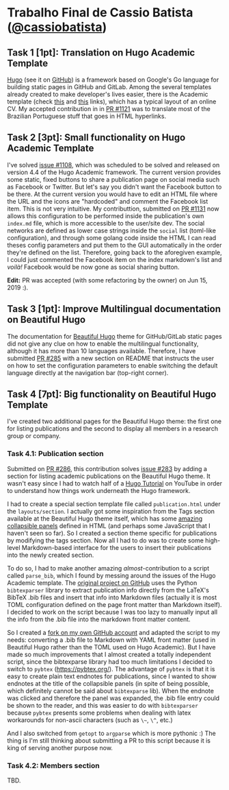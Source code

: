 # Trabalho Final de Cassio Batista ([@cassiobatista](https://github.com/cassiobatista))

## Task 1 [1pt]: Translation on Hugo Academic Template
[Hugo](https://gohugo.io/) (see it on [GitHub](https://github.com/gohugoio/hugo))
is a framework based on Google's Go language for building static pages in GitHub
and GitLab. Among the several templates already created to make developer's
lives easier, there is the Academic template (check
[this](https://sourcethemes.com/academic/) and
[this](https://github.com/gcushen/hugo-academic) 
links), which has a typical layout of an online CV. My accepted contribution in
in [PR #1121](https://github.com/gcushen/hugo-academic/pull/1121) was to
translate most of the Brazilian Portuguese stuff that goes in HTML hyperlinks.

## Task 2 [3pt]: Small functionality on Hugo Academic Template
I've solved [issue #1108](https://github.com/gcushen/hugo-academic/issues/1108),
which was scheduled to be solved and released on version 4.4 of the Hugo
Academic framework. The current version provides some static, fixed buttons to
share a publication page on social media such as Facebook or Twitter. But let's
say you didn't want the Facebook button to be there. At the current version you
would have to edit an HTML file where the URL and the icons are "hardcoded" and
comment the Facebook list item. This is not very intuitive. My contributtion,
submitted on [PR #1131](https://github.com/gcushen/hugo-academic/pull/1131) now
allows this configuration to be performed inside the publication's own
`index.md` file, which is more accessible to the user/site dev. The social
networks are defined as lower case strings inside the `social` list (toml-like
configuration), and through some golang code inside the HTML I can read theses
config parameters and put them to the GUI automatically in the order they're
defined on the list. Therefore, going back to the aforegiven example, I could
just commented the Facebook item on the index markdown's list and *voilà!*
Facebook would be now gone as social sharing button.

**Edit:** PR was accepted (with some refactoring by the owner) on Jun 15, 2019 
:).

## Task 3 [1pt]: Improve Multilingual documentation on Beautiful Hugo
The documentation for [Beautiful Hugo](https://themes.gohugo.io/beautifulhugo/)
theme for GitHub/GitLab static pages did not give any clue on how to enable the
multilingual functionality, although it has more than 10 languages available. 
Therefore, I have submitted 
[PR #285](https://github.com/halogenica/beautifulhugo/pull/285) with a new
section on README that instructs the user on how to set the configuration
parameters to enable switching the default language directly at the navigation
bar (top-right corner).

## Task 4 [7pt]: Big functionality on Beautiful Hugo Template
I've created two additional pages for the Beautiful Hugo theme: the first one
for listing publications and the second to display all members in a research
group or company.

### Task 4.1: Publication section
Submitted on [PR #286](https://github.com/halogenica/beautifulhugo/pull/286),
this contribution solves 
[issue #283](https://github.com/halogenica/beautifulhugo/issues/283) by adding a
section for listing academic publications on the Beautiful Hugo theme. It
wasn't easy since I had to watch half of a
[Hugo Tutorial](https://www.youtube.com/playlist?list=PLLAZ4kZ9dFpOnyRlyS-liKL5ReHDcj4G3) 
on YouTube in order to understand how things work underneath the Hugo framework. 

I had to create a special section template file called `publication.html` under 
the `layouts/section`. I actually got some inspiration from the Tags section
available at the Beautiful Hugo theme itself, which has some 
[amazing collapsible panels](https://themes.gohugo.io//theme/beautifulhugo/tags)
defined in HTML (and perhaps some JavaScript that I haven't seen so far). So I
created a section theme specific for publications by modifying the tags section.
Now all I had to do was to create some high-level Markdown-based interface for
the users to insert their publications into the newly created section.

To do so, I had to make another amazing *almost*-contribution to a script called
`parse_bib`, which I found by messing around the issues of the Hugo Academic
template. The [original project on GitHub](https://github.com/apetros/parse_bib)
uses the Python `bibtexparser` library to extract publication info directly from
the LaTeX's BibTeX .bib files and insert that info into Markdown files (actually 
it is most TOML configuration defined on the page front matter than Markdown
itself). I decided to work on the script because I was too lazy to manually
input all the info from the .bib file into the markdown front matter content.

So I created a 
[fork on my own GitHub account](https://github.com/cassiobatista/parse_bib/tree/beautiful-hugo)
and adapted the script to my needs: converting a .bib file to Markdown with YAML
front matter (used in Beautiful Hugo rather than the TOML used on Hugo
Academic). But I have made so much improvements that I almost created a totally 
independent script, since the bibtexparse library had
too much limitations I decided to switch to `pybtex` (https://pybtex.org/). The
advantage of `pybtex` is that it is easy to create plain text endnotes for
publications, since I wanted to show endnotes at the title of the collapsible
panels (in spite of being possible, which definitely cannot be said about
`bibtexparse` lib). When the endnote was clicked and therefore the panel was 
expanded, the .bib file entry could be shown to the reader, and this was easier
to do with `bibtexparser` because `pybtex` presents some problems when dealing 
with latex workarounds for non-ascii characters (such as `\~`, `\^`, etc.)

And I also switched from `getopt` to `argparse` which is more pythonic :) The
thing is I'm still thinking about submitting a PR to this script because it is
king of serving another purpose now.

### Task 4.2: Members section
TBD.

<!--
## [1pt] Task 4: Bug report on XFCE 4.
There's something really wrong when trying to load an image from a non-default
repository (such as `~/Dropbox/wallpapers`) since the Dialog box won't let me.
I'll report this tomorrow
Edit: although it seems to be a still-non-solved bug, it's been already highly 
reported :(
- https://www.reddit.com/r/archlinux/comments/4zztq8/cannot_change_wallpaper_folder_on_fresh_install/
-->
